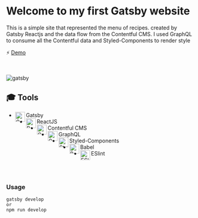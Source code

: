
  # Welcome to my first Gatsby website
   This is a simple site that represented the menu of recipes. created by Gatsby Reactjs and the data flow from the Contentful CMS. I used GraphQL to consume all the Contentful data and Styled-Components to render style

⚡ [Demo](https://gatsby-simple-website.netlify.app/)

<br/>

![gatsby](https://user-images.githubusercontent.com/53225954/125204439-aa3f5a00-e27d-11eb-91b8-6f081b533a83.jpg)


## 🎓 Tools 
* Gatsby <img align="left" alt="Gatsby" hover="Gatsby" width="26px" src="https://user-images.githubusercontent.com/53225954/106741689-52405f80-661c-11eb-8304-6408a057944a.png" /> 
* ReactJS <img align="left" alt="ReactJS" hover="ReactJS" width="26px" src="https://user-images.githubusercontent.com/53225954/125205128-17082380-e281-11eb-8ba5-e7d70965a4b8.png" />
* Contentful CMS <img align="left" alt="Contentful" hover="Contentful" width="26px" src="https://user-images.githubusercontent.com/53225954/106741683-4fde0580-661c-11eb-9254-42574ed18def.jpg" />
* GraphQL <img align="left" alt="GraphQL" hover="GraphQL" width="26px" src="https://user-images.githubusercontent.com/53225954/107755891-b1405b80-6d23-11eb-815d-8d046b993281.png" />
* Styled-Components <img align="left" alt="Styled-components" hover="Styled-components" width="26px" src="https://user-images.githubusercontent.com/53225954/106741691-52405f80-661c-11eb-90f6-85333ec484cc.png" />
* Babel <img align="left" alt="Babel" hover="Babel" width="26px" src="https://user-images.githubusercontent.com/53225954/125204052-90047c80-e27b-11eb-827a-e49e83a2d5ea.png" />
* ESlint <img align="left" alt="ESlint" hover="ESlint" width="26px" src="https://user-images.githubusercontent.com/53225954/125204056-92ff6d00-e27b-11eb-9c03-f124cebaa1f8.png" />
 
   

<br/>
<br/>

### Usage

```
gatsby develop
or 
npm run develop
```
  
<br/>
<br/>


